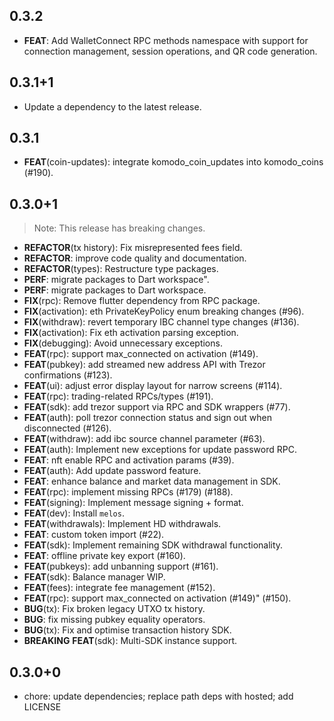 ## 0.3.2

 - **FEAT**: Add WalletConnect RPC methods namespace with support for connection management, session operations, and QR code generation.

## 0.3.1+1

 - Update a dependency to the latest release.

## 0.3.1

 - **FEAT**(coin-updates): integrate komodo_coin_updates into komodo_coins (#190).

## 0.3.0+1

> Note: This release has breaking changes.

 - **REFACTOR**(tx history): Fix misrepresented fees field.
 - **REFACTOR**: improve code quality and documentation.
 - **REFACTOR**(types): Restructure type packages.
 - **PERF**: migrate packages to Dart workspace".
 - **PERF**: migrate packages to Dart workspace.
 - **FIX**(rpc): Remove flutter dependency from RPC package.
 - **FIX**(activation): eth PrivateKeyPolicy enum breaking changes (#96).
 - **FIX**(withdraw): revert temporary IBC channel type changes (#136).
 - **FIX**(activation): Fix eth activation parsing exception.
 - **FIX**(debugging): Avoid unnecessary exceptions.
 - **FEAT**(rpc): support max_connected on activation (#149).
 - **FEAT**(pubkey): add streamed new address API with Trezor confirmations (#123).
 - **FEAT**(ui): adjust error display layout for narrow screens (#114).
 - **FEAT**(rpc): trading-related RPCs/types (#191).
 - **FEAT**(sdk): add trezor support via RPC and SDK wrappers (#77).
 - **FEAT**(auth): poll trezor connection status and sign out when disconnected (#126).
 - **FEAT**(withdraw): add ibc source channel parameter (#63).
 - **FEAT**(auth): Implement new exceptions for update password RPC.
 - **FEAT**: nft enable RPC and activation params (#39).
 - **FEAT**(auth): Add update password feature.
 - **FEAT**: enhance balance and market data management in SDK.
 - **FEAT**(rpc): implement missing RPCs (#179) (#188).
 - **FEAT**(signing): Implement message signing + format.
 - **FEAT**(dev): Install `melos`.
 - **FEAT**(withdrawals): Implement HD withdrawals.
 - **FEAT**: custom token import (#22).
 - **FEAT**(sdk): Implement remaining SDK withdrawal functionality.
 - **FEAT**: offline private key export (#160).
 - **FEAT**(pubkeys): add unbanning support (#161).
 - **FEAT**(sdk): Balance manager WIP.
 - **FEAT**(fees): integrate fee management (#152).
 - **FEAT**(rpc): support max_connected on activation (#149)" (#150).
 - **BUG**(tx): Fix broken legacy UTXO tx history.
 - **BUG**: fix missing pubkey equality operators.
 - **BUG**(tx): Fix and optimise transaction history SDK.
 - **BREAKING** **FEAT**(sdk): Multi-SDK instance support.

## 0.3.0+0

- chore: update dependencies; replace path deps with hosted; add LICENSE
